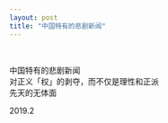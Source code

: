 ```yaml
---
layout: post
title: "中国特有的悲剧新闻"
---
```


  
&nbsp;
&nbsp;


中国特有的悲剧新闻
<br>对正义「权」的剥夺，而不仅是理性和正派
<br>先天的无体面

2019.2